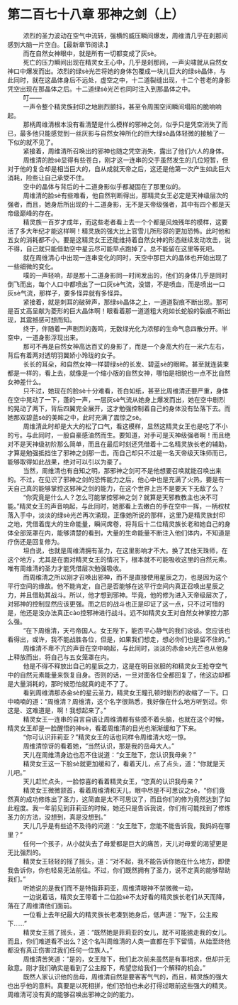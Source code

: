 <h1>第二百七十八章 邪神之剑（上）</h1>
<div id="content">&nbsp&nbsp&nbsp&nbsp&nbsp&nbsp&nbsp&nbsp
 浓烈的圣力波动在空气中流转，强横的威压瞬间爆发，周维清几乎在刹那间感到大脑一片空白。【最新章节阅读.】
 <br/>&nbsp&nbsp&nbsp&nbsp&nbsp&nbsp&nbsp&nbsp
 而在自然女神眼中，就是所有一切都变成了灰sè。
 <br/>&nbsp&nbsp&nbsp&nbsp&nbsp&nbsp&nbsp&nbsp
 死亡的压力瞬间出现在精灵女王心中，几乎是刹那间，一声尖啸就从自然女神口中爆发而出。浓烈的绿sè光芒将她的身体包覆成一块儿巨大的绿sè晶体，与此同时，就在这晶体身后不远处，虚空之中，十二道裂缝出现，十二个苍老的身影凭空出现在那晶体之后。十二道绿sè光芒也同时注入到那晶体之中。
 <br/>&nbsp&nbsp&nbsp&nbsp&nbsp&nbsp&nbsp&nbsp
 叮——
 <br/>&nbsp&nbsp&nbsp&nbsp&nbsp&nbsp&nbsp&nbsp
 一声令整个精灵族封印之地剧烈颤抖，甚至令周围空间瞬间塌陷的脆响响起。
 <br/>&nbsp&nbsp&nbsp&nbsp&nbsp&nbsp&nbsp&nbsp
 那柄周维清根本没有看清楚是什么模样的邪神之剑，似乎只是凭空消失了而已，最多他只能感觉到一丝灰影与自然女神所化的巨大绿sè晶体轻微的接触了一下似的就不见了。
 <br/>&nbsp&nbsp&nbsp&nbsp&nbsp&nbsp&nbsp&nbsp
 紧接着，周维清所召唤出的邪神也随之凭空消失，露出了他们六人的身体。
 <br/>&nbsp&nbsp&nbsp&nbsp&nbsp&nbsp&nbsp&nbsp
 周维清的脸sè显得有些苍白，刚才这一连串的交手虽然发生的几位短暂，但对于他的复合却是相当巨大的，自从成就天帝之后，这还是他第一次产生如此巨大消耗，险些让自己承受不住。
 <br/>&nbsp&nbsp&nbsp&nbsp&nbsp&nbsp&nbsp&nbsp
 空中的晶体与背后的十二道身影似乎都凝固在了那里似的。
 <br/>&nbsp&nbsp&nbsp&nbsp&nbsp&nbsp&nbsp&nbsp
 周维清的脸sè有些难看，他自然判断得出，那精灵女王必定是天神级层次的强者，而且，她身后所出现的十二道身影，无不是天帝级强者，其中有四个都是天帝级巅峰的存在。
 <br/>&nbsp&nbsp&nbsp&nbsp&nbsp&nbsp&nbsp&nbsp
 精灵族一百岁才成年，而这些老者看上去一个个都是风烛残年的模样，这要活了多大年纪才能这样啊！精灵族的强大比上官雪儿所形容的更加恐怖。此时他和五女的消耗都不小。要是这精灵女王还能维持着自然女神的形态继续发动攻击，说不得，自己就只能借助空中星云尽可能早点跑掉了。总不能留在这里等死吧。
 <br/>&nbsp&nbsp&nbsp&nbsp&nbsp&nbsp&nbsp&nbsp
 就在周维清心中出现一连串变化的同时，天空中那巨大的晶体也开始出现了一些细微的变化。
 <br/>&nbsp&nbsp&nbsp&nbsp&nbsp&nbsp&nbsp&nbsp
 噗的一声轻响，却是那十二道身影同一时间发出的，他们的身体几乎是同时倒飞而出，每个人口中都喷出了一口灰sè气流，没错，不是喷血，而是喷出一口灰sè气流，那样子，要多怪异就有多怪异。
 <br/>&nbsp&nbsp&nbsp&nbsp&nbsp&nbsp&nbsp&nbsp
 紧接着，就是刺耳的破碎声，那绿sè晶体之上，一道道裂痕不断出现。那可是百丈高呈献为菱形的巨大晶体啊！眼看着那一道道粗大宛如长蛇般的裂痕不断出现，其震撼感可想而知。
 <br/>&nbsp&nbsp&nbsp&nbsp&nbsp&nbsp&nbsp&nbsp
 终于，伴随着一声剧烈的轰鸣，无数绿光化为浓郁的生命气息四散分开。半空中，一道身影浮现出来。
 <br/>&nbsp&nbsp&nbsp&nbsp&nbsp&nbsp&nbsp&nbsp
 那可不再是自然女神高达百丈的身影了，而是一个身高大约在一米六左右，背后有着两对透明羽翼娇小玲珑的女子。
 <br/>&nbsp&nbsp&nbsp&nbsp&nbsp&nbsp&nbsp&nbsp
 长长的耳朵，和自然女神一样碧绿sè的长发、碧蓝sè的眼眸。甚至就连装束都是一样的，看上去，就像是一个缩小版的自然女神，哪怕是相貌也一点不比自然女神差什么。
 <br/>&nbsp&nbsp&nbsp&nbsp&nbsp&nbsp&nbsp&nbsp
 只不过，她现在的脸sè十分难看，苍白如纸，甚至比周维清还要严重，身体在空中晃动了一下，蓬的一声，一层灰sè气流从她身上爆发而出，她在空中剧烈的晃动了两下，背后四翼完全展开，这才勉强控制着自己的身体没有坠落下去。而她那双碧蓝sè的美眸之中，此时充满了震惊之sè。
 <br/>&nbsp&nbsp&nbsp&nbsp&nbsp&nbsp&nbsp&nbsp
 周维清此时却是大大的松了口气，看这模样，显然这精灵女王也是吃了不小的亏。与此同时，一股自豪感油然而生。要知道，对手可是天神级强者啊！而且绝对不是天神级初阶那么简单，而且在最后时刻还凭借着十二名精灵族长老的辅助，才算是勉强抵挡住了邪神之剑那一击。而自己却只不过是一名天帝级天珠师而已，能够取得如此战果，绝对可以引以为豪了。
 <br/>&nbsp&nbsp&nbsp&nbsp&nbsp&nbsp&nbsp&nbsp
 当然，周维清也有自知之明，那邪神之剑可不是他想要召唤就能召唤出来的。不过，在见识了邪神之剑的恐怖能力之后，他心中也是充满了火热，要是有一天自己真的能够掌控这邪神之剑的能力，在这个世界上岂不是要天下无敌了么？
 <br/>&nbsp&nbsp&nbsp&nbsp&nbsp&nbsp&nbsp&nbsp
 “你究竟是什么人？怎么可能掌控邪神之剑？就算是天邪教教主也决不可能。”精灵女王的声音响起，与此同时，她那看上去嫩白的手在空中一挥，一柄权杖落入手中，淡淡的绿sè光芒再次涌现，正像她所说的那样，这里乃是精灵族封印之地，凭借着庞大的生命能量，瞬间席卷，将背后十二位精灵族长老和她自己的身体全部笼罩在内，能够清楚的看到，大量的生命能量不断注入他们体内，不知道是疗伤还是回复修为。
 <br/>&nbsp&nbsp&nbsp&nbsp&nbsp&nbsp&nbsp&nbsp
 坦白说，也就是周维清拥有圣力，在这里影响才不大。换了其他天珠师，在这个地方，尤其是在面对精灵女王的情况下，根本就不可能吸收这里的自然元素。唯有周维清的圣力才能凭借层次勉强吸收。
 <br/>&nbsp&nbsp&nbsp&nbsp&nbsp&nbsp&nbsp&nbsp
 而周维清之所以刚才召唤出邪神，而不是直接使用星辰之力，也是因为这个平行空间的缘故。他不能肯定，自己是否能够在这平行空间内真正召唤出星辰之力，并且借助其战斗。所以，他才想到邪神。毕竟，他的修为进入天帝级层次了，对邪神的控制显然应该更强。而之后的战斗也正是印证了这一点，只不过可惜的是，他还是没办法真正cào控邪神进行战斗。远不如精灵女王对自然女神掌控力那么强。
 <br/>&nbsp&nbsp&nbsp&nbsp&nbsp&nbsp&nbsp&nbsp
 “在下周维清，天弓帝国人。女王陛下，能否平心静气的我们谈谈。您应该也看得出，或许，我不能战胜各位，但是，如果我们想走，想必你们也是留不住的。”
 <br/>&nbsp&nbsp&nbsp&nbsp&nbsp&nbsp&nbsp&nbsp
 周维清不卑不亢的声音在空中响起，与此同时，淡淡的赤金sè光芒也从他身上释放而出，将自己与五女笼罩在内。
 <br/>&nbsp&nbsp&nbsp&nbsp&nbsp&nbsp&nbsp&nbsp
 他是不得不释放出自己的星辰之力，这是在明目张胆的和精灵女王抢夺空气中的自然元素能量来恢复自身。否则的话，一旦对面各位全都回复了，他这边却都是大量消耗的，那时候恐怕就真的走不了了。
 <br/>&nbsp&nbsp&nbsp&nbsp&nbsp&nbsp&nbsp&nbsp
 看到周维清那赤金sè的星云圣力，精灵女王瞳孔顿时剧烈的收缩了一下。口中喃喃的道：“周维清？周维清，这个名字很熟悉，我好像在什么地方听到过。你这是、这难道是，啊！我想起来了。”
 <br/>&nbsp&nbsp&nbsp&nbsp&nbsp&nbsp&nbsp&nbsp
 精灵女王一连串的自言自语让周维清都有些摸不着头脑，也就在这个时候，精灵女王却是一脸醒悟的神sè，看着周维清的目光也渐渐缓和了下来。
 <br/>&nbsp&nbsp&nbsp&nbsp&nbsp&nbsp&nbsp&nbsp
 “你可认识菲莉亚？”精灵女王的话也同样令周维清大吃一惊。
 <br/>&nbsp&nbsp&nbsp&nbsp&nbsp&nbsp&nbsp&nbsp
 周维清惊讶的看着她，“当然认识，那是我的岳母大人。”
 <br/>&nbsp&nbsp&nbsp&nbsp&nbsp&nbsp&nbsp&nbsp
 天儿在周维清身边也忍不住说道：“女王陛下，您认识我母亲？”
 <br/>&nbsp&nbsp&nbsp&nbsp&nbsp&nbsp&nbsp&nbsp
 精灵女王这一下脸sè就更加缓和了，看着天儿，点了点头，道：“你就是天儿吧。”
 <br/>&nbsp&nbsp&nbsp&nbsp&nbsp&nbsp&nbsp&nbsp
 天儿赶忙点头，一脸惊喜的看着精灵女王，“您真的认识我母亲？”
 <br/>&nbsp&nbsp&nbsp&nbsp&nbsp&nbsp&nbsp&nbsp
 精灵女王微微颔首，看着周维清和天儿，眼中尽是不可思议之sè，“你们竟然真的成功修炼出了圣力，这简直是太不可思议了，而且你们的修为竟然达到了如此程度。我一年前见到菲莉亚的时候，她还只是告诉我说，你们有可能找到了修炼圣力的方法，没想到，真是没想到。”
 <br/>&nbsp&nbsp&nbsp&nbsp&nbsp&nbsp&nbsp&nbsp
 天儿几乎是有些迫不及待的问道：“女王陛下，您能不能告诉我，我妈妈在哪里？”
 <br/>&nbsp&nbsp&nbsp&nbsp&nbsp&nbsp&nbsp&nbsp
 任何一个孩子，从小就失去了母爱都是巨大的痛苦，天儿对母爱的渴望更是无比强烈的。
 <br/>&nbsp&nbsp&nbsp&nbsp&nbsp&nbsp&nbsp&nbsp
 精灵女王轻轻的摇了摇头，道：“对不起，我不能告诉你她在什么地方，即使我告诉你，你也轻易无法前往。不过，你们既然拥有了圣力，说不定真的能够帮助我们。”
 <br/>&nbsp&nbsp&nbsp&nbsp&nbsp&nbsp&nbsp&nbsp
 听她说的是我们而不是特指菲莉亚，周维清眼神不禁微微一动，
 <br/>&nbsp&nbsp&nbsp&nbsp&nbsp&nbsp&nbsp&nbsp
 一边说着话，精灵女王带着十二位脸sè不太好看的精灵族长老们从天而降，落在了周维清他们面前。
 <br/>&nbsp&nbsp&nbsp&nbsp&nbsp&nbsp&nbsp&nbsp
 一位看上去年纪最大的精灵族长老凑到她身后，低声道：“陛下，公主殿下……”
 <br/>&nbsp&nbsp&nbsp&nbsp&nbsp&nbsp&nbsp&nbsp
 精灵女王摇了摇头，道：“既然她是菲莉亚的女儿，就不可能掳走我的女儿。而且，你们难道看不出么？这个名叫周维清的人类一直都在手下留情，从始至终他都没有真正伤害过我们任何一位族人。”
 <br/>&nbsp&nbsp&nbsp&nbsp&nbsp&nbsp&nbsp&nbsp
 周维清苦笑道：“是的，女王陛下，我们此次前来虽然是有事相求，但却并无敌意。刚才我们确实是看到了公主殿下，希望您给我们一个解释的机会。”
 <br/>&nbsp&nbsp&nbsp&nbsp&nbsp&nbsp&nbsp&nbsp
 既然人家认识他的岳母，周维清自然是要客客气气的，而且，精灵族的强大也出乎他的意料。真要是以死相拼，他们恐怕也未必打得过眼前这些强大的精灵。周维清可没有真的能够召唤出邪神之剑的能力。
 <br/>&nbsp&nbsp&nbsp&nbsp&nbsp&nbsp&nbsp&nbsp
 <br/>&nbsp&nbsp&nbsp&nbsp&nbsp&nbsp&nbsp&nbsp
</div>
